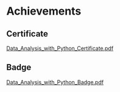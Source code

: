 

# Achievements
## Certificate
[Data_Analysis_with_Python_Certificate.pdf](https://prod-files-secure.s3.us-west-2.amazonaws.com/03e82b26-cccb-4906-bb56-adabcbdc0655/1aa3a050-2338-4a85-85d5-899bad17a31c/Data_Analysis_with_Python_Certificate.pdf?X-Amz-Algorithm=AWS4-HMAC-SHA256&X-Amz-Content-Sha256=UNSIGNED-PAYLOAD&X-Amz-Credential=ASIAZI2LB466U7DORHCN%2F20250131%2Fus-west-2%2Fs3%2Faws4_request&X-Amz-Date=20250131T231313Z&X-Amz-Expires=3600&X-Amz-Security-Token=IQoJb3JpZ2luX2VjEL7%2F%2F%2F%2F%2F%2F%2F%2F%2F%2FwEaCXVzLXdlc3QtMiJHMEUCIGL%2FBfHm%2FL1qxGOinw4pmiUP1kBQRY8CHns7bZoihyvhAiEA5R0o15klBl69Kt3fFDETsU1AgqjwQLiFpCdPCPwC3i4qiAQIx%2F%2F%2F%2F%2F%2F%2F%2F%2F%2F%2FARAAGgw2Mzc0MjMxODM4MDUiDN2qOX0yp6h230CPvyrcA7Qo%2BXTdzp7iEvZ1B6ob4WwcVzlcn5LUj1LZ203Cy%2BpwtVK1nBgKVXtEKYdrGkn510SLjVdnVxNJdMBvftVyLq7oYPcQsKDZP0hbUQuEv81e0hXLjdJ4TIP%2BC7HWA2n6Lqnr78dcQGpHHNE9SHAeQPaLw7p2kQ8TQ%2F9TSQiCQeAybWvSWCvHpUcFEKYG7jAbnRDR4jRPzQad%2BeUSq0qL7hKLyiIM6ai%2FxY%2FoR5dFuEthC%2BR%2BzCKSV8I7GLUkjBccwFwd%2F%2B5bXLkSBoOgaI08CyHWs72Xzib%2BxQQ%2B8INs%2BsF7cknnCvpgpRSLKk2ArOe5xybCZowulrlzjPTUwL3feiIlAKC%2B%2FGmtGELv6eKMBsfa4tJCUsYpefdkUiMhQ%2F4L5nQLhmQc6NOZ8HanCiiSih5HSOIemm44EHNiE1J2%2FQIBmWpBFiWq41H%2FWFspibab4EXjyjHrwb1TU4yhJdiRX1dj%2FjOAu9cOXXvLNsWUH7V7Jlki5Fnd86Y88hrXQg3dU3Z0Z%2FArpSK1s8B1kHS6o0tkDD6sYekQiXC%2BlzxnhhgsJ7voUj4hVD2mxEEi8vnSuEqNMF7XP1QrGNmtI4rs79r4o%2BTvsRtoFkblfEosTlDpC1c5hRSJXqcyDdKkMOST9bwGOqUB3nA%2B3T8ytBaIkS5E%2F5%2BhYnDBctXghxl5Mu1zwAcZVE8EwqtfWujaXF0nD0jGsjtx1bVVe5AQT3USjpCTakENCdbFao7oSO1x08VqfcAV%2FKL9PVqQOJjkYfiUt5g2f5jRgxkEIIEgEC%2FM4Y1IkSRZxx0Wqzq6KomwGTwZo2%2BpmuEEMlHbLoJ6bgNGCSSUVuh1JRtF8FK4LVQREnFFeEgvr6KmacTS&X-Amz-Signature=3067d4813712b088e0003802bea19ab1663c9fc75ca5597c0ca8b0e486026b3b&X-Amz-SignedHeaders=host&x-id=GetObject)
## Badge
[Data_Analysis_with_Python_Badge.pdf](https://prod-files-secure.s3.us-west-2.amazonaws.com/03e82b26-cccb-4906-bb56-adabcbdc0655/4fa9bcf8-b584-40dd-8775-c0bfadf6a6f0/Data_Analysis_with_Python_Badge.pdf?X-Amz-Algorithm=AWS4-HMAC-SHA256&X-Amz-Content-Sha256=UNSIGNED-PAYLOAD&X-Amz-Credential=ASIAZI2LB466U7DORHCN%2F20250131%2Fus-west-2%2Fs3%2Faws4_request&X-Amz-Date=20250131T231313Z&X-Amz-Expires=3600&X-Amz-Security-Token=IQoJb3JpZ2luX2VjEL7%2F%2F%2F%2F%2F%2F%2F%2F%2F%2FwEaCXVzLXdlc3QtMiJHMEUCIGL%2FBfHm%2FL1qxGOinw4pmiUP1kBQRY8CHns7bZoihyvhAiEA5R0o15klBl69Kt3fFDETsU1AgqjwQLiFpCdPCPwC3i4qiAQIx%2F%2F%2F%2F%2F%2F%2F%2F%2F%2F%2FARAAGgw2Mzc0MjMxODM4MDUiDN2qOX0yp6h230CPvyrcA7Qo%2BXTdzp7iEvZ1B6ob4WwcVzlcn5LUj1LZ203Cy%2BpwtVK1nBgKVXtEKYdrGkn510SLjVdnVxNJdMBvftVyLq7oYPcQsKDZP0hbUQuEv81e0hXLjdJ4TIP%2BC7HWA2n6Lqnr78dcQGpHHNE9SHAeQPaLw7p2kQ8TQ%2F9TSQiCQeAybWvSWCvHpUcFEKYG7jAbnRDR4jRPzQad%2BeUSq0qL7hKLyiIM6ai%2FxY%2FoR5dFuEthC%2BR%2BzCKSV8I7GLUkjBccwFwd%2F%2B5bXLkSBoOgaI08CyHWs72Xzib%2BxQQ%2B8INs%2BsF7cknnCvpgpRSLKk2ArOe5xybCZowulrlzjPTUwL3feiIlAKC%2B%2FGmtGELv6eKMBsfa4tJCUsYpefdkUiMhQ%2F4L5nQLhmQc6NOZ8HanCiiSih5HSOIemm44EHNiE1J2%2FQIBmWpBFiWq41H%2FWFspibab4EXjyjHrwb1TU4yhJdiRX1dj%2FjOAu9cOXXvLNsWUH7V7Jlki5Fnd86Y88hrXQg3dU3Z0Z%2FArpSK1s8B1kHS6o0tkDD6sYekQiXC%2BlzxnhhgsJ7voUj4hVD2mxEEi8vnSuEqNMF7XP1QrGNmtI4rs79r4o%2BTvsRtoFkblfEosTlDpC1c5hRSJXqcyDdKkMOST9bwGOqUB3nA%2B3T8ytBaIkS5E%2F5%2BhYnDBctXghxl5Mu1zwAcZVE8EwqtfWujaXF0nD0jGsjtx1bVVe5AQT3USjpCTakENCdbFao7oSO1x08VqfcAV%2FKL9PVqQOJjkYfiUt5g2f5jRgxkEIIEgEC%2FM4Y1IkSRZxx0Wqzq6KomwGTwZo2%2BpmuEEMlHbLoJ6bgNGCSSUVuh1JRtF8FK4LVQREnFFeEgvr6KmacTS&X-Amz-Signature=9d38ecfcb0191c9137aee704c252892c98deb8f46d0a30251f8eaa18070af31a&X-Amz-SignedHeaders=host&x-id=GetObject)
